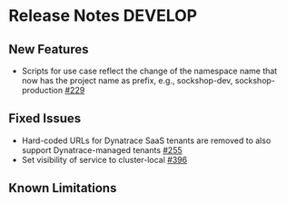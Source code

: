 # Release Notes DEVELOP

## New Features
- Scripts for use case reflect the change of the namespace name that now has the project name as prefix, e.g., sockshop-dev, sockshop-production [#229](https://github.com/keptn/keptn/issues/229)

## Fixed Issues
- Hard-coded URLs for Dynatrace SaaS tenants are removed to also support Dynatrace-managed tenants [#255](https://github.com/keptn/keptn/issues/255)
- Set visibility of service to cluster-local [#396](https://github.com/keptn/keptn/issues/255)

## Known Limitations

